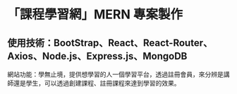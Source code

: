 # 「課程學習網」MERN 專案製作

## 使用技術：BootStrap、React、React-Router、Axios、Node.js、Express.js、MongoDB

網站功能：學無止境，提供想學習的人一個學習平台，透過註冊會員，來分辨是講師還是學生，可以透過創建課程、註冊課程來達到學習的效果。
